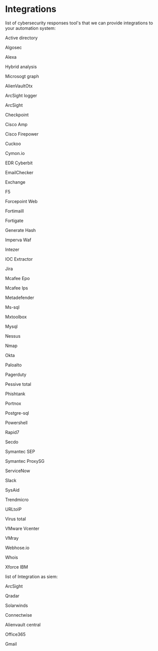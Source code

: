 # Integrations
list of cybersecurity responses tool's that we can provide integrations to your automation system:

Active directory

Algosec

Alexa

Hybrid analysis

Microsogt graph

AlienVaultOtx

ArcSight logger

ArcSight

Checkpoint

Cisco Amp

Cisco Firepower

Cuckoo

Cymon.io

EDR Cyberbit

EmailChecker

Exchange

F5

Forcepoint Web

Fortimaill

Fortigate

Generate Hash

Imperva Waf

Intezer

IOC Extractor

Jira

Mcafee Epo

Mcafee Ips

Metadefender

Ms-sql

Mxtoolbox

Mysql

Nessus

Nmap

Okta

Paloalto

Pagerduty

Pessive total

Phishtank

Portnox

Postgre-sql

Powershell

Rapid7

Secdo

Symantec SEP

Symantec ProxySG

ServiceNow

Slack

SysAid

Trendmicro

URLtoIP

Virus total

VMware Vcenter

VMray

Webhose.io

Whois

Xforce IBM

list of Integration as siem:

ArcSight

Qradar

Solarwinds

Connectwise

Alienvault central

Office365

Gmail
